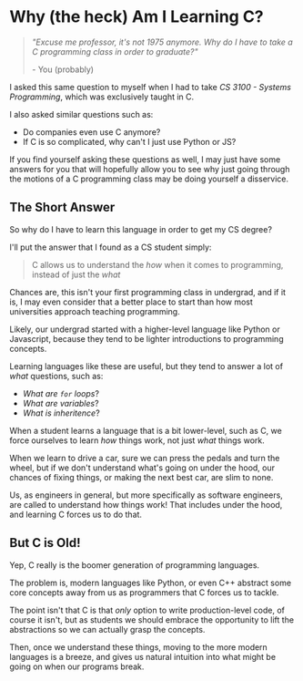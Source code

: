 # Why (the heck) Am I Learning C?

> _"Excuse me professor, it's not 1975 anymore. Why do I have to take a C programming class in order to graduate?"_
>
> \- You (probably)

I asked this same question to myself when I had to take _CS 3100 - Systems Programming_, which was exclusively taught in C.

I also asked similar questions such as:

- Do companies even use C anymore?
- If C is so complicated, why can't I just use Python or JS?

If you find yourself asking these questions as well, I may just have some answers for you that will hopefully allow you to see why just going through the motions of a C programming class may be doing yourself a disservice.

## The Short Answer

So why do I have to learn this language in order to get my CS degree?

I'll put the answer that I found as a CS student simply:

> C allows us to understand the _how_ when it comes to programming, instead of just the _what_

Chances are, this isn't your first programming class in undergrad, and if it is, I may even consider that a better place to start than how most universities approach teaching programming.

Likely, our undergrad started with a higher-level language like Python or Javascript, because they tend to be lighter introductions to programming concepts.

Learning languages like these are useful, but they tend to answer a lot of _what_ questions, such as:

- _What are `for` loops_?
- _What are variables_?
- _What is inheritence_?

When a student learns a language that is a bit lower-level, such as C, we force ourselves to learn _how_ things work, not just _what_ things work.

When we learn to drive a car, sure we can press the pedals and turn the wheel, but if we don't understand what's going on under the hood, our chances of fixing things, or making the next best car, are slim to none.

Us, as engineers in general, but more specifically as software engineers, are called to understand how things work! That includes under the hood, and learning C forces us to do that.

## But C is Old!

Yep, C really is the boomer generation of programming languages.

The problem is, modern languages like Python, or even C++ abstract some core concepts away from us as programmers that C forces us to tackle.

The point isn't that C is that _only_ option to write production-level code, of course it isn't, but as students we should embrace the opportunity to lift the abstractions so we can actually grasp the concepts.

Then, once we understand these things, moving to the more modern languages is a breeze, and gives us natural intuition into what might be going on when our programs break.
